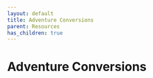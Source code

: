 ```yaml
---
layout: default
title: Adventure Conversions
parent: Resources
has_children: true
---
```


# Adventure Conversions
